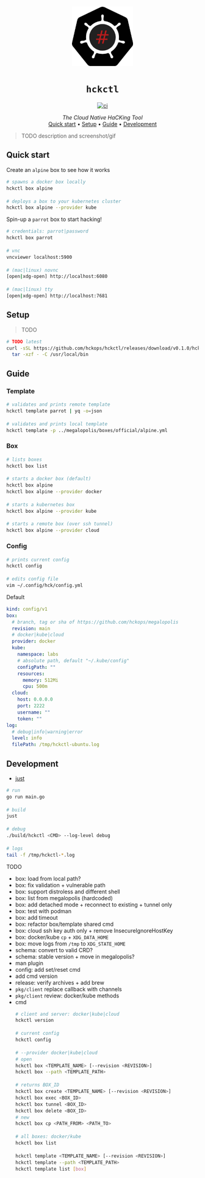 <p align="center">
  <img width="160" src="docs/logo.svg" alt="logo">
</p>

<h1 align="center"><code>hckctl</code></h1>

<p align="center">
  <a href="https://github.com/hckops/hckctl/actions/workflows/ci.yaml">
    <img src="https://github.com/hckops/hckctl/actions/workflows/ci.yaml/badge.svg" alt="ci">
  </a>
</p>

<p align="center">
  <i>The Cloud Native HaCKing Tool</i><br>
  <a href="#quick-start">Quick start</a>&nbsp;&bull;
  <a href="#setup">Setup</a>&nbsp;&bull;
  <a href="#guide">Guide</a>&nbsp;&bull;
  <a href="#development">Development</a>
</p>

<!--
A novel BAS tool with a declarative approach to launch manual and simulated attacks either against self-contained labs or your infrastructure. It uses pre-defined always up-to-date recipes to probe and verify your security posture, designed to be integrated in automated pipelines and with the possibility to analyze, aggregate and export reports.
-->

> TODO description and screenshot/gif

## Quick start

Create an `alpine` box to see how it works
```bash
# spawns a docker box locally
hckctl box alpine

# deploys a box to your kubernetes cluster
hckctl box alpine --provider kube
```

Spin-up a `parrot` box to start hacking!
```bash
# credentials: parrot|password
hckctl box parrot

# vnc
vncviewer localhost:5900

# (mac|linux) novnc
[open|xdg-open] http://localhost:6080

# (mac|linux) tty
[open|xdg-open] http://localhost:7681
```

## Setup

> TODO

```bash
# TODO latest
curl -sSL https://github.com/hckops/hckctl/releases/download/v0.1.0/hckctl_linux_x86_64.tar.gz | \
  tar -xzf - -C /usr/local/bin
```

## Guide

### Template

```bash
# validates and prints remote template
hckctl template parrot | yq -o=json

# validates and prints local template
hckctl template -p ../megalopolis/boxes/official/alpine.yml
```

### Box

<!--
**Boxes** are ready-to-go docker images designed for security enthusiasts that want to spend more time hacking and need both an attacker and a vulnerable environment that is constantly updated, quick to start and just work

Main features:
* unified local and remote experience - run the same environments locally or in a remote cluster
* open source and publicly maintained - you want to know what you are running!
  - see [templates](https://github.com/hckops/megalopolis/tree/main/boxes)
  - see [docker images](https://github.com/hckops/megalopolis/tree/main/docker)
* constantly updated
  - see scheduled [action](https://github.com/hckops/megalopolis/blob/main/.github/workflows/docker-ci.yml)
* all declared ports are exposed and forwarded by default
* resources are automatically deleted once you close a box
* *the cloud provider is not publicly available at this time*
-->

```bash
# lists boxes
hckctl box list

# starts a docker box (default)
hckctl box alpine
hckctl box alpine --provider docker

# starts a kubernetes box
hckctl box alpine --provider kube

# starts a remote box (over ssh tunnel)
hckctl box alpine --provider cloud
```

<!--
### Lab

> **Labs** are user-defined hacking environments

Main features:
* override defaults e.g. credentials, environment variables, etc.
* attach volumes
* connect multiple boxes

> WIP coming soon
-->

### Config

```bash
# prints current config
hckctl config

# edits config file
vim ~/.config/hck/config.yml
```

Default
```yaml
kind: config/v1
box:
  # branch, tag or sha of https://github.com/hckops/megalopolis
  revision: main
  # docker|kube|cloud
  provider: docker
  kube:
    namespace: labs
    # absolute path, default "~/.kube/config"
    configPath: ""
    resources:
      memory: 512Mi
      cpu: 500m
  cloud:
    host: 0.0.0.0
    port: 2222
    username: ""
    token: ""
log:
  # debug|info|warning|error
  level: info
  filePath: /tmp/hckctl-ubuntu.log
```

## Development

* [just](https://github.com/casey/just)

```bash
# run
go run main.go

# build
just

# debug
./build/hckctl <CMD> --log-level debug

# logs
tail -f /tmp/hckctl-*.log
```

TODO
* box: load from local path?
* box: fix validation + vulnerable path
* box: support distroless and different shell
* box: list from megalopolis (hardcoded)
* box: add detached mode + reconnect to existing + tunnel only
* box: test with podman
* box: add timeout
* box: refactor box/template shared cmd
* box: cloud ssh key auth only + remove InsecureIgnoreHostKey
* box: docker/kube `cp` + `XDG_DATA_HOME`
* box: move logs from `/tmp` to `XDG_STATE_HOME`
* schema: convert to valid CRD?
* schema: stable version + move in megalopolis?
* man plugin
* config: add set/reset cmd
* add cmd version
* release: verify archives + add brew
* `pkg/client` replace callback with channels
* `pkg/client` review: docker/kube methods
* cmd
  ```bash
  # client and server: docker|kube|cloud
  hckctl version
  
  # current config
  hckctl config
  
  # --provider docker|kube|cloud
  # open
  hckctl box <TEMPLATE_NAME> [--revision <REVISION>]
  hckctl box --path <TEMPLATE_PATH>
  
  # returns BOX_ID
  hckctl box create <TEMPLATE_NAME> [--revision <REVISION>]
  hckctl box exec <BOX_ID>
  hckctl box tunnel <BOX_ID>
  hckctl box delete <BOX_ID>
  # new
  hckctl box cp <PATH_FROM> <PATH_TO>
  
  # all boxes: docker/kube
  hckctl box list
  
  hckctl template <TEMPLATE_NAME> [--revision <REVISION>]
  hckctl template --path <TEMPLATE_PATH>
  hckctl template list [box]
  ```
